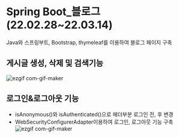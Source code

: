 # Spring Boot_블로그(22.02.28~22.03.14)
Java와 스프링부트, Bootstrap, thymeleaf를 이용하여 블로그 페이지 구축

## 게시글 생성, 삭제 및 검색기능
![ezgif com-gif-maker](https://user-images.githubusercontent.com/89976847/156529528-b9abe153-55eb-4a90-a712-76935fc6412b.gif)

## 로그인&로그아웃 기능
- isAnonymous()와 isAuthenticated()으로 헤더부분 로그인 전, 후 변경
- WebSecurityConfigurerAdapter이용하여 로그인, 로그아웃 기능 구축
![ezgif com-gif-maker](https://user-images.githubusercontent.com/89976847/158162837-88e9b96a-1fb6-4082-b8bc-95ae1e594a61.gif)
